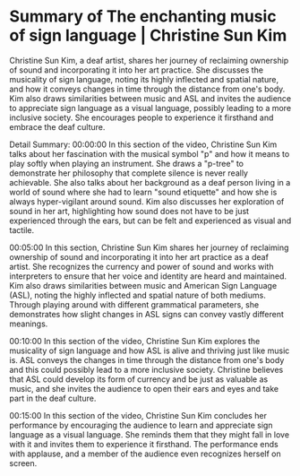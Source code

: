 # Summary of The enchanting music of sign language | Christine Sun Kim

Christine Sun Kim, a deaf artist, shares her journey of reclaiming ownership of sound and incorporating it into her art practice. She discusses the musicality of sign language, noting its highly inflected and spatial nature, and how it conveys changes in time through the distance from one's body. Kim also draws similarities between music and ASL and invites the audience to appreciate sign language as a visual language, possibly leading to a more inclusive society. She encourages people to experience it firsthand and embrace the deaf culture.

Detail Summary: 
00:00:00
In this section of the video, Christine Sun Kim talks about her fascination with the musical symbol "p" and how it means to play softly when playing an instrument. She draws a "p-tree" to demonstrate her philosophy that complete silence is never really achievable. She also talks about her background as a deaf person living in a world of sound where she had to learn "sound etiquette" and how she is always hyper-vigilant around sound. Kim also discusses her exploration of sound in her art, highlighting how sound does not have to be just experienced through the ears, but can be felt and experienced as visual and tactile.

00:05:00
In this section, Christine Sun Kim shares her journey of reclaiming ownership of sound and incorporating it into her art practice as a deaf artist. She recognizes the currency and power of sound and works with interpreters to ensure that her voice and identity are heard and maintained. Kim also draws similarities between music and American Sign Language (ASL), noting the highly inflected and spatial nature of both mediums. Through playing around with different grammatical parameters, she demonstrates how slight changes in ASL signs can convey vastly different meanings.

00:10:00
In this section of the video, Christine Sun Kim explores the musicality of sign language and how ASL is alive and thriving just like music is. ASL conveys the changes in time through the distance from one's body and this could possibly lead to a more inclusive society. Christine believes that ASL could develop its form of currency and be just as valuable as music, and she invites the audience to open their ears and eyes and take part in the deaf culture.

00:15:00
In this section of the video, Christine Sun Kim concludes her performance by encouraging the audience to learn and appreciate sign language as a visual language. She reminds them that they might fall in love with it and invites them to experience it firsthand. The performance ends with applause, and a member of the audience even recognizes herself on screen.

